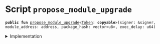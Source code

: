 
<a name="propose_module_upgrade"></a>

# Script `propose_module_upgrade`






<pre><code><b>public</b> <b>fun</b> <a href="propose_module_upgrade.md#propose_module_upgrade">propose_module_upgrade</a>&lt;<a href="../../modules/doc/Token.md#0x1_Token">Token</a>: <b>copyable</b>&gt;(signer: &signer, module_address: address, package_hash: vector&lt;u8&gt;, exec_delay: u64)
</code></pre>



<details>
<summary>Implementation</summary>


<pre><code><b>fun</b> <a href="propose_module_upgrade.md#propose_module_upgrade">propose_module_upgrade</a>&lt;<a href="../../modules/doc/Token.md#0x1_Token">Token</a>: <b>copyable</b>&gt;(
    signer: &signer,
    module_address: address,
    package_hash: vector&lt;u8&gt;,
    exec_delay: u64,
) {
    <a href="../../modules/doc/UpgradeModuleDaoProposal.md#0x1_UpgradeModuleDaoProposal_propose_module_upgrade">UpgradeModuleDaoProposal::propose_module_upgrade</a>&lt;<a href="../../modules/doc/Token.md#0x1_Token">Token</a>&gt;(
        signer,
        module_address,
        package_hash,
        exec_delay,
    );
}
</code></pre>



</details>
